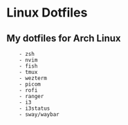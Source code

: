 # Linux Dotfiles

## My dotfiles for Arch Linux
        - zsh
        - nvim
        - fish
        - tmux
        - wezterm
        - picom
        - rofi
        - ranger
        - i3
        - i3status
        - sway/waybar
